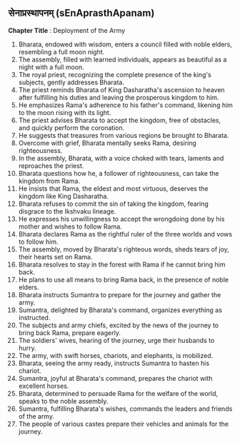 ## सेनाप्रस्थापनम् (sEnAprasthApanam)

**Chapter Title** : Deployment of the Army

1. Bharata, endowed with wisdom, enters a council filled with noble elders, resembling a full moon night.
2. The assembly, filled with learned individuals, appears as beautiful as a night with a full moon.
3. The royal priest, recognizing the complete presence of the king's subjects, gently addresses Bharata.
4. The priest reminds Bharata of King Dasharatha's ascension to heaven after fulfilling his duties and leaving the prosperous kingdom to him.
5. He emphasizes Rama's adherence to his father's command, likening him to the moon rising with its light.
6. The priest advises Bharata to accept the kingdom, free of obstacles, and quickly perform the coronation.
7. He suggests that treasures from various regions be brought to Bharata.
8. Overcome with grief, Bharata mentally seeks Rama, desiring righteousness.
9. In the assembly, Bharata, with a voice choked with tears, laments and reproaches the priest.
10. Bharata questions how he, a follower of righteousness, can take the kingdom from Rama.
11. He insists that Rama, the eldest and most virtuous, deserves the kingdom like King Dasharatha.
12. Bharata refuses to commit the sin of taking the kingdom, fearing disgrace to the Ikshvaku lineage.
13. He expresses his unwillingness to accept the wrongdoing done by his mother and wishes to follow Rama.
14. Bharata declares Rama as the rightful ruler of the three worlds and vows to follow him.
15. The assembly, moved by Bharata's righteous words, sheds tears of joy, their hearts set on Rama.
16. Bharata resolves to stay in the forest with Rama if he cannot bring him back.
17. He plans to use all means to bring Rama back, in the presence of noble elders.
18. Bharata instructs Sumantra to prepare for the journey and gather the army.
19. Sumantra, delighted by Bharata's command, organizes everything as instructed.
20. The subjects and army chiefs, excited by the news of the journey to bring back Rama, prepare eagerly.
21. The soldiers' wives, hearing of the journey, urge their husbands to hurry.
22. The army, with swift horses, chariots, and elephants, is mobilized.
23. Bharata, seeing the army ready, instructs Sumantra to hasten his chariot.
24. Sumantra, joyful at Bharata's command, prepares the chariot with excellent horses.
25. Bharata, determined to persuade Rama for the welfare of the world, speaks to the noble assembly.
26. Sumantra, fulfilling Bharata's wishes, commands the leaders and friends of the army.
27. The people of various castes prepare their vehicles and animals for the journey.
